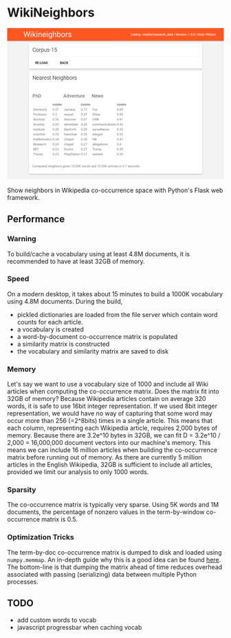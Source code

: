 # WikiNeighbors

![Example Screenshot](example.png)

Show neighbors in Wikipedia co-occurrence space with Python's Flask web framework.

## Performance

### Warning

To build/cache a vocabulary using at least 4.8M documents, it is recommended to have at least 32GB of memory.

### Speed

On a modern desktop, it takes about 15 minutes to build a 1000K vocabulary using 4.8M documents. 
During the build,
* pickled dictionaries are loaded from the file server which contain word counts for each article.
* a vocabulary is created
* a word-by-document co-occurrence matrix is populated 
* a similarity matrix is constructed
* the vocabulary and similarity matrix are saved to disk 

### Memory

Let's say we want to use a vocabulary size of 1000 and include all Wiki articles when computing the co-occurrence matrix.
Does the matrix fit into 32GB of memory?
Because Wikipedia articles contain on average 320 words, it is safe to use 16bit integer representation.
If we used 8bit integer representation, we would have no way of capturing that some word may occur more than 256 (=2^8bits) times in a single article.
This means that each column, representing each Wikipedia article, requires 2,000 bytes of memory. 
Because there are 3.2e^10 bytes in 32GB, we can fit D = 3.2e^10 / 2,000 = 16,000,000 document vectors into our machine's memory. 
This means we can include 16 million articles when building the co-occurrence matrix before running out of memory.
As there are currently 5 million articles in the English Wikipedia, 32GB is sufficient to include all articles, provided we limit our analysis to only 1000 words.

### Sparsity

The co-occurrence matrix is typically very sparse. Using 5K words and 1M documents, 
the percentage of nonzero values in the term-by-window co-occurrence matrix is 0.5.

### Optimization Tricks

The term-by-doc co-occurrence matrix is dumped to disk and loaded using `numpy.memmap`.
An in-depth guide why this is a good idea can be found [here](https://joblib.readthedocs.io/en/latest/auto_examples/parallel_memmap.html).
The bottom-line is that dumping the matrix ahead of time reduces overhead associated with passing (serializing) data between multiple Python processes.  


## TODO

* add custom words to vocab
* javascript progressbar when caching vocab
